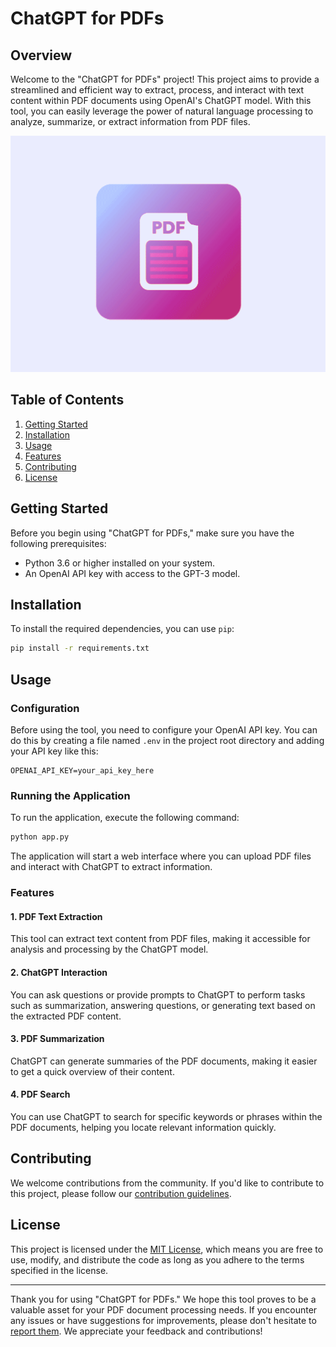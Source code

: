 
# ChatGPT for PDFs

## Overview

Welcome to the "ChatGPT for PDFs" project! This project aims to provide a streamlined and efficient way to extract, process, and interact with text content within PDF documents using OpenAI's ChatGPT model. With this tool, you can easily leverage the power of natural language processing to analyze, summarize, or extract information from PDF files.

![pdf-page-flip-animation](pdf-page-flip-animation.gif)

## Table of Contents

1. [Getting Started](#getting-started)
2. [Installation](#installation)
3. [Usage](#usage)
4. [Features](#features)
5. [Contributing](#contributing)
6. [License](#license)

## Getting Started

Before you begin using "ChatGPT for PDFs," make sure you have the following prerequisites:

- Python 3.6 or higher installed on your system.
- An OpenAI API key with access to the GPT-3 model.

## Installation

To install the required dependencies, you can use `pip`:

```bash
pip install -r requirements.txt
```

## Usage

### Configuration

Before using the tool, you need to configure your OpenAI API key. You can do this by creating a file named `.env` in the project root directory and adding your API key like this:

```
OPENAI_API_KEY=your_api_key_here
```

### Running the Application

To run the application, execute the following command:

```bash
python app.py
```

The application will start a web interface where you can upload PDF files and interact with ChatGPT to extract information.

### Features

#### 1. PDF Text Extraction

This tool can extract text content from PDF files, making it accessible for analysis and processing by the ChatGPT model.

#### 2. ChatGPT Interaction

You can ask questions or provide prompts to ChatGPT to perform tasks such as summarization, answering questions, or generating text based on the extracted PDF content.

#### 3. PDF Summarization

ChatGPT can generate summaries of the PDF documents, making it easier to get a quick overview of their content.

#### 4. PDF Search

You can use ChatGPT to search for specific keywords or phrases within the PDF documents, helping you locate relevant information quickly.

## Contributing

We welcome contributions from the community. If you'd like to contribute to this project, please follow our [contribution guidelines](CONTRIBUTING.md).

## License

This project is licensed under the [MIT License](LICENSE), which means you are free to use, modify, and distribute the code as long as you adhere to the terms specified in the license.

---

Thank you for using "ChatGPT for PDFs." We hope this tool proves to be a valuable asset for your PDF document processing needs. If you encounter any issues or have suggestions for improvements, please don't hesitate to [report them](https://github.com/yourusername/chatgpt-for-pdfs/issues). We appreciate your feedback and contributions!
